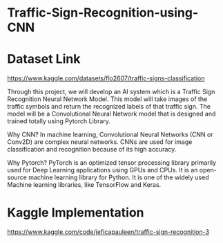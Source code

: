 # Traffic-Sign-Recognition-using-CNN

# Dataset Link
https://www.kaggle.com/datasets/flo2607/traffic-signs-classification

Through this project, we will develop an AI system which is a Traffic Sign Recognition Neural Network Model. This model will take images of the traffic symbols and return the recognized labels of that traffic sign. The model will be a Convolutional Neural Network model that is designed and trained totally using Pytorch Library.

Why CNN?
In machine learning, Convolutional Neural Networks (CNN or Conv2D) are complex neural networks. CNNs are used for image classification and recognition because of its high accuracy.

Why Pytorch?
PyTorch is an optimized tensor processing library primarily used for Deep Learning applications using GPUs and CPUs. It is an open-source machine learning library for Python. It is one of the widely used Machine learning libraries, like TensorFlow and Keras.

# Kaggle Implementation
https://www.kaggle.com/code/jeficapauleen/traffic-sign-recognition-3
